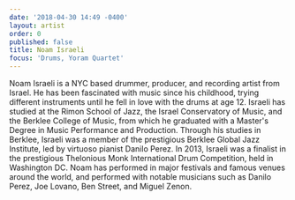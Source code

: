 ```yaml
---
date: '2018-04-30 14:49 -0400'
layout: artist
order: 0
published: false
title: Noam Israeli
focus: 'Drums, Yoram Quartet'
---
```

Noam Israeli is a NYC based drummer, producer, and recording artist from Israel. He has been fascinated with music since his childhood, trying different instruments until he fell in love with the drums at age 12. Israeli has studied at the Rimon School of Jazz, the Israel Conservatory of Music, and the Berklee College of Music, from which he graduated with a Master's Degree in Music Performance and Production. Through his studies in Berklee, Israeli was a member of the prestigious Berklee Global Jazz Institute, led by virtuoso pianist Danilo Perez. In 2013, Israeli was a finalist in the prestigious Thelonious Monk International Drum Competition, held in Washington DC. Noam has performed in major festivals and famous venues around the world, and performed with notable musicians such as Danilo Perez, Joe Lovano, Ben Street, and Miguel Zenon.
